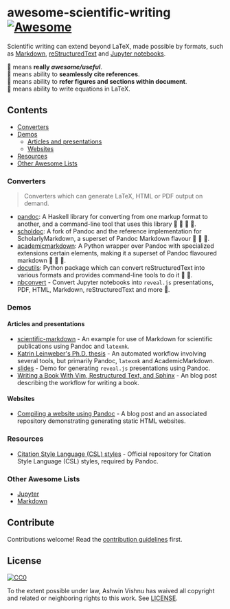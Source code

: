 # awesome-scientific-writing [![Awesome][awesome-badge]](https://github.com/sindresorhus/awesome)

Scientific writing can extend beyond LaTeX, made possible by formats,
such as
[Markdown](),
[reStructuredText](http://docutils.sourceforge.net/docs/ref/rst/directives.html) and
[Jupyter notebooks](https://jupyter.org).

:gem: means **really _awesome/useful_**.<br />
:bookmark: means ability to **seamlessly cite references**.<br/>
:link: means ability to **refer figures and sections within document**.<br/>
:1234: means ability to write equations in LaTeX.<br/>

## Contents
- [Converters](#converters)
- [Demos](#demos)
    - [Articles and presentations](#articles-and-presentations)
    - [Websites](#websites)
- [Resources](#resources)
- [Other Awesome Lists](#other-awesome-lists)

### Converters
> Converters which can generate LaTeX, HTML or PDF output on demand.

- [pandoc](https://pandoc.org/MANUAL): A Haskell library for converting from
    one markup format to another, and a command-line tool that uses this
    library :gem: :bookmark: :link: :1234:.
- [scholdoc](http://scholdoc.scholarlymarkdown.com/): A fork of Pandoc and the
    reference implementation for ScholarlyMarkdown, a superset of Pandoc
    Markdown flavour :bookmark: :link: :1234:.
- [academicmarkdown](https://github.com/smathot/academicmarkdown#readme): A
    Python wrapper over Pandoc with specialized extensions certain elements,
    making it a superset of Pandoc flavoured markdown :bookmark: :link: :1234:.
- [docutils](http://docutils.sourceforge.net/docs/): Python package which can
    convert reStructuredText into various formats and provides command-line
    tools to do it :link: :1234:.
- [nbconvert](https://nbconvert.readthedocs.io/en/latest/) - Convert Jupyter
    notebooks into `reveal.js` presentations, PDF, HTML, Markdown,
    reStructuredText and more :1234:.

### Demos
#### Articles and presentations
- [scientific-markdown](https://github.com/JensErat/scientific-markdown/#readme) -
    An example for use of Markdown for scientific publications using Pandoc and
    `latexmk`.
- [Katrin Leinweber's Ph.D.
    thesis](https://github.com/katrinleinweber/PhD-thesis/#readme) - An
    automated workflow involving several tools, but primarily Pandoc, `latexmk`
    and AcademicMarkdown.
- [slides](https://github.com/cgroll/slides) - Demo for generating `reveal.js`
    presentations using Pandoc.
- [Writing a  Book With Vim, Restructured Text, and Sphinx](https://www.tompurl.com/2012-11-22-writing-a-book-with-vim.html) - An blog post describing the
    workflow for writing a book.

#### Websites
- [Compiling a website using Pandoc](http://glines.net/articles/pandoc.html) -
    A blog post and an associated repository demonstrating generating static
    HTML websites.

### Resources
- [Citation Style Language
    (CSL) styles](https://github.com/citation-style-language) - Official
    repository for Citation Style Language (CSL) styles, required by Pandoc.

### Other Awesome Lists
- [Jupyter](https://github.com/markusschanta/awesome-jupyter/#renderingpublishingconversion)
- [Markdown](https://github.com/BubuAnabelas/awesome-markdown/#readme)

## Contribute
Contributions welcome! Read the [contribution guidelines](CONTRIBUTING.md) first.

## License
[![CC0](http://mirrors.creativecommons.org/presskit/buttons/88x31/svg/cc-zero.svg)](https://creativecommons.org/publicdomain/zero/1.0/)

To the extent possible under law, Ashwin Vishnu has waived all copyright
and related or neighboring rights to this work. See [LICENSE](LICENSE).

[awesome-badge]: https://cdn.rawgit.com/sindresorhus/awesome/d7305f38d29fed78fa85652e3a63e154dd8e8829/media/badge.svg
